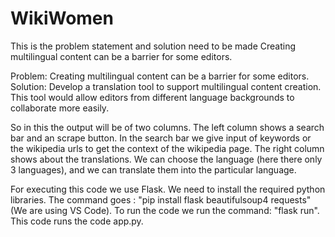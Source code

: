 # WikiWomen

This is the problem statement and solution need to be made Creating multilingual content can be a barrier for some editors.

Problem: Creating multilingual content can be a barrier for some editors. Solution: Develop a translation tool to support multilingual content creation. This tool would allow editors from different language backgrounds to collaborate more easily.

So in this the output will be of two columns. The left column shows a search bar and an scrape button. In the search bar we give input of keywords or the wikipedia urls to get the context of the wikipedia page. The right column shows about the translations. We can choose the language (here there only 3 languages), and we can translate them into the particular language.

For executing this code we use Flask. We need to install the required python libraries. The command goes : "pip install flask beautifulsoup4 requests" (We are using VS Code). To run the code we run the command: "flask run". This code runs the code app.py.
